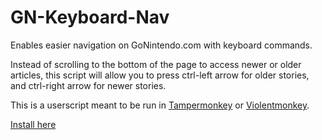 # GN-Keyboard-Nav
Enables easier navigation on GoNintendo.com with keyboard commands.

Instead of scrolling to the bottom of the page to access newer or older articles, this script will allow you to press ctrl-left arrow for older stories, and ctrl-right arrow for newer stories.

This is a userscript meant to be run in <a href = "https://tampermonkey.net/">Tampermonkey</a> or <a href = "https://violentmonkey.github.io/">Violentmonkey</a>.

<a href = "https://greasyfork.org/en/scripts/372025-gonintendo-keyboard-navigation">Install here</a>
